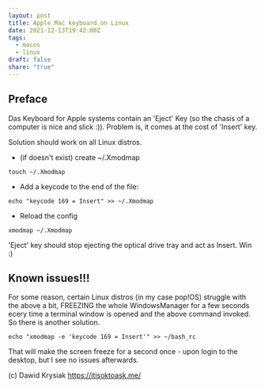 ```yaml
---
layout: post
title: Apple Mac keyboard on Linux
date: 2021-12-13T19:42:00Z
tags:
  - macos
  - linux
draft: false
share: "true"
---
```


## Preface
Das Keyboard for Apple systems contain an 'Eject' Key (so the chasis of a computer is nice and slick :)). Problem is, it comes at the cost of 'Insert' key.

Solution should work on all Linux distros.

* (if doesn't exist) create ~/.Xmodmap
```
touch ~/.Xmodmap
```
* Add a keycode to the end of the file:
```
echo "keycode 169 = Insert" >> ~/.Xmodmap
```
* Reload the config
```
xmodmap ~/.Xmodmap
```
'Eject' key should stop ejecting the optical drive tray and act as Insert. Win :)


## Known issues!!!
For some reason, certain Linux distros (in my case pop!OS) struggle with the above a bit, FREEZING the whole WindowsManager for a few seconds ecery time a terminal window is opened and the above command invoked.
So there is another solution.

```echo "xmodmap -e 'keycode 169 = Insert'" >> ~/bash_rc```

That will make the screen freeze for a second once - upon login to the desktop, but I see no issues afterwards.


(c) Dawid Krysiak https://itisoktoask.me/